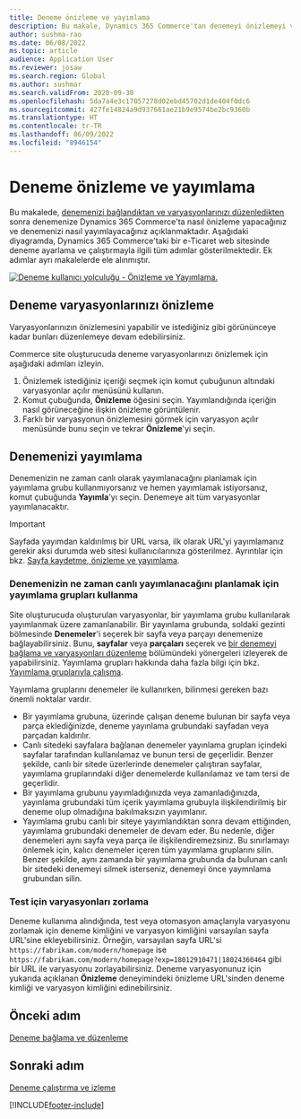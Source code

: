 ```yaml
---
title: Deneme önizleme ve yayımlama
description: Bu makale, Dynamics 365 Commerce'tan denemeyi önizlemeyi ve yayımlamayı açıklamaktadır.
author: sushma-rao
ms.date: 06/08/2022
ms.topic: article
audience: Application User
ms.reviewer: josaw
ms.search.region: Global
ms.author: sushmar
ms.search.validFrom: 2020-09-30
ms.openlocfilehash: 5da7a4e3c17057278d02ebd45702d1de404f0dc6
ms.sourcegitcommit: 427fe14824a9d937661ae21b9e9574be2bc9360b
ms.translationtype: HT
ms.contentlocale: tr-TR
ms.lasthandoff: 06/09/2022
ms.locfileid: "8946154"
---
```

# <a name="preview-and-publish-an-experiment"></a>Deneme önizleme ve yayımlama

Bu makalede, [denemenizi bağlandıktan ve varyasyonlarınızı düzenledikten](experimentation-connect-edit.md) sonra denemenize Dynamics 365 Commerce'ta nasıl önizleme yapacağınız ve denemenizi nasıl yayımlayacağınız açıklanmaktadır. Aşağıdaki diyagramda, Dynamics 365 Commerce'taki bir e-Ticaret web sitesinde deneme ayarlama ve çalıştırmayla ilgili tüm adımlar gösterilmektedir. Ek adımlar ayrı makalelerde ele alınmıştır.

[ ![Deneme kullanıcı yolculuğu - Önizleme ve Yayımlama.](./media/experimentation_preview_publish.svg) ](./media/experimentation_preview_publish.svg#lightbox)

## <a name="preview-your-experiment-variations"></a>Deneme varyasyonlarınızı önizleme
Varyasyonlarınızın önizlemesini yapabilir ve istediğiniz gibi görününceye kadar bunları düzenlemeye devam edebilirsiniz.

Commerce site oluşturucuda deneme varyasyonlarınızı önizlemek için aşağıdaki adımları izleyin.

1. Önizlemek istediğiniz içeriği seçmek için komut çubuğunun altındaki varyasyonlar açılır menüsünü kullanın. 
1. Komut çubuğunda, **Önizleme** öğesini seçin. Yayımlandığında içeriğin nasıl görüneceğine ilişkin önizleme görüntülenir.
1. Farklı bir varyasyonun önizlemesini görmek için varyasyon açılır menüsünde bunu seçin ve tekrar **Önizleme**'yi seçin.

## <a name="publish-your-experiment"></a>Denemenizi yayımlama
Denemenizin ne zaman canlı olarak yayımlanacağını planlamak için yayımlama grubu kullanmıyorsanız ve hemen yayımlamak istiyorsanız, komut çubuğunda **Yayımla**'yı seçin. Denemeye ait tüm varyasyonlar yayımlanacaktır.
    
> [!IMPORTANT]
> Sayfada yayımdan kaldırılmış bir URL varsa, ilk olarak URL'yi yayımlamanız gerekir aksi durumda web sitesi kullanıcılarınıza gösterilmez. Ayrıntılar için bkz. [Sayfa kaydetme, önizleme ve yayımlama](save-preview-publish-page.md).
    
### <a name="use-publish-groups-to-schedule-when-your-experiment-goes-live"></a>Denemenizin ne zaman canlı yayımlanacağını planlamak için yayımlama grupları kullanma
Site oluşturucuda oluşturulan varyasyonlar, bir yayımlama grubu kullanılarak yayımlanmak üzere zamanlanabilir. Bir yayınlama grubunda, soldaki gezinti bölmesinde **Denemeler**'i seçerek bir sayfa veya parçayı denemenize bağlayabilirsiniz. Bunu, **sayfalar** veya **parçaları** seçerek ve [bir denemeyi bağlama ve varyasyonları düzenleme](experimentation-connect-edit.md) bölümündeki yönergeleri izleyerek de yapabilirsiniz. Yayımlama grupları hakkında daha fazla bilgi için bkz. [Yayımlama gruplarıyla çalışma](publish-groups.md).

Yayımlama gruplarını denemeler ile kullanırken, bilinmesi gereken bazı önemli noktalar vardır.
- Bir yayımlama grubuna, üzerinde çalışan deneme bulunan bir sayfa veya parça eklediğinizde, deneme yayınlama grubundaki sayfadan veya parçadan kaldırılır.
- Canlı sitedeki sayfalara bağlanan denemeler yayınlama grupları içindeki sayfalar tarafından kullanılamaz ve bunun tersi de geçerlidir. Benzer şekilde, canlı bir sitede üzerlerinde denemeler çalıştıran sayfalar, yayımlama gruplarındaki diğer denemelerde kullanılamaz ve tam tersi de geçerlidir.
- Bir yayımlama grubunu yayımladığınızda veya zamanladığınızda, yayınlama grubundaki tüm içerik yayımlama grubuyla ilişkilendirilmiş bir deneme olup olmadığına bakılmaksızın yayımlanır.
- Yayımlama grubu canlı bir siteye yayımlandıktan sonra devam ettiğinden, yayımlama grubundaki denemeler de devam eder. Bu nedenle, diğer denemeleri aynı sayfa veya parça ile ilişkilendiremezsiniz. Bu sınırlamayı önlemek için, kalıcı denemeler içeren tüm yayımlama gruplarını silin. Benzer şekilde, aynı zamanda bir yayımlama grubunda da bulunan canlı bir sitedeki denemeyi silmek isterseniz, denemeyi önce yaymnlama grubundan silin.

### <a name="force-variations-for-testing"></a>Test için varyasyonları zorlama

Deneme kullanıma alındığında, test veya otomasyon amaçlarıyla varyasyonu zorlamak için deneme kimliğini ve varyasyon kimliğini varsayılan sayfa URL'sine ekleyebilirsiniz. Örneğin, varsayılan sayfa URL'si `https://fabrikam.com/modern/homepage` ise `https://fabrikam.com/modern/homepage?exp=18012910471|18024360464` gibi bir URL ile varyasyonu zorlayabilirsiniz. Deneme varyasyonunuz için yukarıda açıklanan **Önizleme** deneyimindeki önizleme URL'sinden deneme kimliği ve varyasyon kimliğini edinebilirsiniz.

## <a name="previous-step"></a>Önceki adım
[Deneme bağlama ve düzenleme](experimentation-connect-edit.md)

## <a name="next-step"></a>Sonraki adım
[Deneme çalıştırma ve izleme](experimentation-run-monitor.md)


[!INCLUDE[footer-include](../includes/footer-banner.md)]
